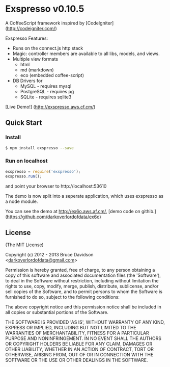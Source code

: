 # Exspresso v0.10.5

 A CoffeeScript framework inspired by [CodeIgniter] (<http://codeigniter.com/>)

Exspresso Features:

  * Runs on the connect.js http stack
  * Magic: controller members are available to all libs, models, and views.
  * Multiple view formats
    * html
    * md (markdown)
    * eco (embedded coffee-script)
  * DB Drivers for
    * MySQL       - requires mysql
    * PostgreSQL  - requires pg
    * SQLite      - requires sqlite3

 [Live Demo!] (<http://exspresso.aws.cf.cm/>)



## Quick Start

### Install

```bash
$ npm install exspresso --save
```


### Run on localhost

```javascript
exspresso = require('exspresso');
exspresso.run();
```
and point your browser to http://localhost:53610


The demo is now split into a seperate application, which uses exspresso as a node module.

You can see the demo at http://ex6o.aws.af.cm/, [demo code on githib.] (<https://github.com/darkoverlordofdata/ex6o>)


## License

(The MIT License)

Copyright (c) 2012 - 2013 Bruce Davidson &lt;darkoverlordofdata@gmail.com&gt;

Permission is hereby granted, free of charge, to any person obtaining
a copy of this software and associated documentation files (the
'Software'), to deal in the Software without restriction, including
without limitation the rights to use, copy, modify, merge, publish,
distribute, sublicense, and/or sell copies of the Software, and to
permit persons to whom the Software is furnished to do so, subject to
the following conditions:

The above copyright notice and this permission notice shall be
included in all copies or substantial portions of the Software.

THE SOFTWARE IS PROVIDED 'AS IS', WITHOUT WARRANTY OF ANY KIND,
EXPRESS OR IMPLIED, INCLUDING BUT NOT LIMITED TO THE WARRANTIES OF
MERCHANTABILITY, FITNESS FOR A PARTICULAR PURPOSE AND NONINFRINGEMENT.
IN NO EVENT SHALL THE AUTHORS OR COPYRIGHT HOLDERS BE LIABLE FOR ANY
CLAIM, DAMAGES OR OTHER LIABILITY, WHETHER IN AN ACTION OF CONTRACT,
TORT OR OTHERWISE, ARISING FROM, OUT OF OR IN CONNECTION WITH THE
SOFTWARE OR THE USE OR OTHER DEALINGS IN THE SOFTWARE.
